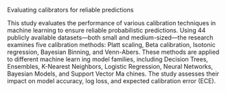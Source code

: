 Evaluating calibrators for reliable predictions

This study evaluates the performance of various calibration techniques in
 machine learning to ensure reliable probabilistic predictions. Using 44 publicly
 available datasets—both small and medium-sized—the research examines five
 calibration methods: Platt scaling, Beta calibration, Isotonic regression, Bayesian
Binning, and Venn-Abers. These methods are applied to different machine learn
ing model families, including Decision Trees, Ensembles, K-Nearest Neighbors,
 Logistic Regression, Neural Networks, Bayesian Models, and Support Vector Ma
chines. The study assesses their impact on model accuracy, log loss, and expected
 calibration error (ECE).
